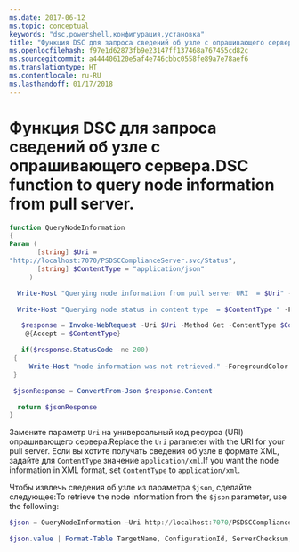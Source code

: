 ```yaml
---
ms.date: 2017-06-12
ms.topic: conceptual
keywords: "dsc,powershell,конфигурация,установка"
title: "Функция DSC для запроса сведений об узле с опрашивающего сервера."
ms.openlocfilehash: f97e1d62873fb9e23147ff137468a767455cd82c
ms.sourcegitcommit: a444406120e5af4e746cbbc0558fe89a7e78aef6
ms.translationtype: HT
ms.contentlocale: ru-RU
ms.lasthandoff: 01/17/2018
---
```

# <a name="dsc-function-to-query-node-information-from-pull-server"></a><span data-ttu-id="43d8d-103">Функция DSC для запроса сведений об узле с опрашивающего сервера.</span><span class="sxs-lookup"><span data-stu-id="43d8d-103">DSC function to query node information from pull server.</span></span>

```powershell
function QueryNodeInformation
{
Param (      
       [string] $Uri =
"http://localhost:7070/PSDSCComplianceServer.svc/Status",                         
       [string] $ContentType = "application/json"           
     )

  Write-Host "Querying node information from pull server URI  = $Uri" -ForegroundColor Green

  Write-Host "Querying node status in content type  = $ContentType " -ForegroundColor Green

   $response = Invoke-WebRequest -Uri $Uri -Method Get -ContentType $ContentType -UseDefaultCredentials -Headers 
    @{Accept = $ContentType}

   if($response.StatusCode -ne 200)
 {
     Write-Host "node information was not retrieved." -ForegroundColor Red
 }

 $jsonResponse = ConvertFrom-Json $response.Content

  return $jsonResponse
}
```

<span data-ttu-id="43d8d-104">Замените параметр `Uri` на универсальный код ресурса (URI) опрашивающего сервера.</span><span class="sxs-lookup"><span data-stu-id="43d8d-104">Replace the `Uri` parameter with the URI for your pull server.</span></span> <span data-ttu-id="43d8d-105">Если вы хотите получать сведения об узле в формате XML, задайте для `ContentType` значение `application/xml`.</span><span class="sxs-lookup"><span data-stu-id="43d8d-105">If you want the node information in XML format, set `ContentType` to `application/xml`.</span></span>

<span data-ttu-id="43d8d-106">Чтобы извлечь сведения об узле из параметра `$json`, сделайте следующее:</span><span class="sxs-lookup"><span data-stu-id="43d8d-106">To retrieve the node information from the `$json` parameter, use the following:</span></span>

```powershell
$json = QueryNodeInformation –Uri http://localhost:7070/PSDSCComplianceServer.svc/Status 

$json.value | Format-Table TargetName, ConfigurationId, ServerChecksum, NodeCompliant, LastComplianceTime, StatusCode
```

